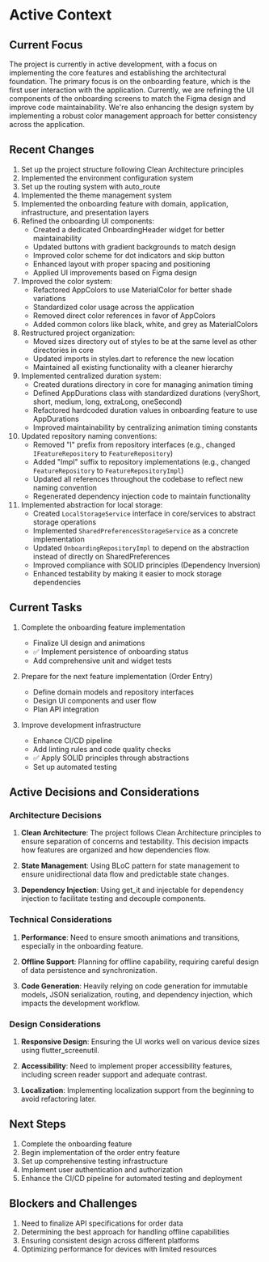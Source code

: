 # Active Context

## Current Focus
The project is currently in active development, with a focus on implementing the core features and establishing the architectural foundation. The primary focus is on the onboarding feature, which is the first user interaction with the application. Currently, we are refining the UI components of the onboarding screens to match the Figma design and improve code maintainability. We're also enhancing the design system by implementing a robust color management approach for better consistency across the application.

## Recent Changes
1. Set up the project structure following Clean Architecture principles
2. Implemented the environment configuration system
3. Set up the routing system with auto_route
4. Implemented the theme management system
5. Implemented the onboarding feature with domain, application, infrastructure, and presentation layers
6. Refined the onboarding UI components:
   - Created a dedicated OnboardingHeader widget for better maintainability
   - Updated buttons with gradient backgrounds to match design
   - Improved color scheme for dot indicators and skip button
   - Enhanced layout with proper spacing and positioning
   - Applied UI improvements based on Figma design
7. Improved the color system:
   - Refactored AppColors to use MaterialColor for better shade variations
   - Standardized color usage across the application
   - Removed direct color references in favor of AppColors
   - Added common colors like black, white, and grey as MaterialColors
8. Restructured project organization:
   - Moved sizes directory out of styles to be at the same level as other directories in core
   - Updated imports in styles.dart to reference the new location
   - Maintained all existing functionality with a cleaner hierarchy
9. Implemented centralized duration system:
   - Created durations directory in core for managing animation timing
   - Defined AppDurations class with standardized durations (veryShort, short, medium, long, extraLong, oneSecond)
   - Refactored hardcoded duration values in onboarding feature to use AppDurations
   - Improved maintainability by centralizing animation timing constants
10. Updated repository naming conventions:
    - Removed "I" prefix from repository interfaces (e.g., changed `IFeatureRepository` to `FeatureRepository`)
    - Added "Impl" suffix to repository implementations (e.g., changed `FeatureRepository` to `FeatureRepositoryImpl`)
    - Updated all references throughout the codebase to reflect new naming convention
    - Regenerated dependency injection code to maintain functionality
11. Implemented abstraction for local storage:
    - Created `LocalStorageService` interface in core/services to abstract storage operations
    - Implemented `SharedPreferencesStorageService` as a concrete implementation
    - Updated `OnboardingRepositoryImpl` to depend on the abstraction instead of directly on SharedPreferences
    - Improved compliance with SOLID principles (Dependency Inversion)
    - Enhanced testability by making it easier to mock storage dependencies

## Current Tasks
1. Complete the onboarding feature implementation
   - Finalize UI design and animations
   - ✅ Implement persistence of onboarding status
   - Add comprehensive unit and widget tests
   
2. Prepare for the next feature implementation (Order Entry)
   - Define domain models and repository interfaces
   - Design UI components and user flow
   - Plan API integration

3. Improve development infrastructure
   - Enhance CI/CD pipeline
   - Add linting rules and code quality checks
   - ✅ Apply SOLID principles through abstractions
   - Set up automated testing

## Active Decisions and Considerations

### Architecture Decisions
1. **Clean Architecture**: The project follows Clean Architecture principles to ensure separation of concerns and testability. This decision impacts how features are organized and how dependencies flow.

2. **State Management**: Using BLoC pattern for state management to ensure unidirectional data flow and predictable state changes.

3. **Dependency Injection**: Using get_it and injectable for dependency injection to facilitate testing and decouple components.

### Technical Considerations
1. **Performance**: Need to ensure smooth animations and transitions, especially in the onboarding feature.

2. **Offline Support**: Planning for offline capability, requiring careful design of data persistence and synchronization.

3. **Code Generation**: Heavily relying on code generation for immutable models, JSON serialization, routing, and dependency injection, which impacts the development workflow.

### Design Considerations
1. **Responsive Design**: Ensuring the UI works well on various device sizes using flutter_screenutil.

2. **Accessibility**: Need to implement proper accessibility features, including screen reader support and adequate contrast.

3. **Localization**: Implementing localization support from the beginning to avoid refactoring later.

## Next Steps
1. Complete the onboarding feature
2. Begin implementation of the order entry feature
3. Set up comprehensive testing infrastructure
4. Implement user authentication and authorization
5. Enhance the CI/CD pipeline for automated testing and deployment

## Blockers and Challenges
1. Need to finalize API specifications for order data
2. Determining the best approach for handling offline capabilities
3. Ensuring consistent design across different platforms
4. Optimizing performance for devices with limited resources 